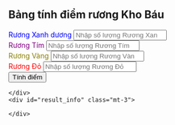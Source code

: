 <div class="container">
    <h2 class="p-3">Bảng tính điểm rương Kho Báu</h2>
    <form onsubmit="calculate_stellar_points(event, this)">
        <div class="mb-3">
            <label for="blue_treasure" class="form-label" style="color:blue;">Rương Xanh dương</label>
            <input type="number" min="0" class="form-control" id="blue_treasure"
                placeholder="Nhập số lượng Rương Xanh lam">
        </div>
        <div class="mb-3">
            <label for="purple_treasure" class="form-label" style="color:purple;">Rương Tím</label>
            <input type="number" min="0" class="form-control" id="purple_treasure"
                placeholder="Nhập số lượng Rương Tím">
        </div>
        <div class="mb-3">
            <label for="yellow_treasure" class="form-label" style="color:#8B8000;">Rương Vàng</label>
            <input type="number" min="0" class="form-control" id="yellow_treasure"
                placeholder="Nhập số lượng Rương Vàng">
        </div>
        <div class="mb-3">
            <label for="red_treasure" class="form-label" style="color:red;">Rương Đỏ</label>
            <input type="number" min="0" class="form-control" id="red_treasure" placeholder="Nhập số lượng Rương Đỏ">
        </div>
        <button type="submit" class="btn btn-primary">Tính điểm</button>
    </form>
    <div id="result" class="mt-3">

    </div>
    <div id="result_info" class="mt-3">

    </div>
</div>
<script>

    function calculate_stellar_points(event, form) {
        event.preventDefault();

        // stages:
        // 40 - 2
        // 70 - 10
        // 100 - 20
        // 130 - 50

        // when you spend 40 - you will credit 40 points to points_earned and credit 2 points to available_points
        // when you spend 70 - you will credit 70 points to points_earned and credit 12 points to available_points
        // when you spend 100 - you will credit 100 points to points_earned and credit 32 points to available_points
        // when you spend 130 - you will credit 130 points to points_earned and credit 82 points to available_points and cycle starts again

        const required_points_stages = [40, 30, 30, 30];
        const earned_points_stages = [2, 10, 20, 50];

        let treasure_counters = [form.blue_treasure.value, form.purple_treasure.value, form.yellow_treasure.value, form.red_treasure.value];
        let available_points = 0;
        let points_earned = 0;

        for (let c_stage = 0; c_stage < required_points_stages.length; c_stage++) {
            available_points += treasure_counters[c_stage] * earned_points_stages[c_stage]
        }

        while (available_points > 0) {
            for (let c_stage = 0; c_stage < required_points_stages.length && available_points > 0; c_stage++) {

                if (available_points >= required_points_stages[c_stage]) {
                    points_earned = points_earned + required_points_stages[c_stage];
                    available_points = available_points - required_points_stages[c_stage] + earned_points_stages[c_stage];
                    treasure_counters[c_stage]++;
                }
                else {
                    points_earned += available_points;
                    available_points = 0;
                }
            }
        }

        document.getElementById("result").innerHTML = `Bạn sẽ nhận được <b>${points_earned}</b> điểm${points_earned > 0 ? 's' : ''}`;
        document.getElementById("result_info").innerHTML =
            `<ul>
                <li>Mở <b style="color:blue;">${treasure_counters[0] || 0} Xanh lam</b> Rương Xanh lam</li>
                <li>Mở <b style="color:purple;">${treasure_counters[1] || 0} Tím</b> Rương Tím</li>
                <li>Mở <b style="color:#8B8000;">${treasure_counters[2] || 0} Vàng</b> Rương Vàng</li>
                <li>Mở <b style="color:red;">${treasure_counters[3] || 0} Đỏ</b> Rương Đỏ</li>
            </ul>`;
    }
</script>

</html>
